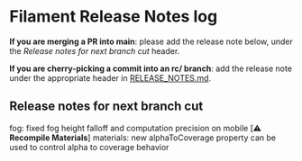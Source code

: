 # Filament Release Notes log

**If you are merging a PR into main**: please add the release note below, under the *Release notes
for next branch cut* header.

**If you are cherry-picking a commit into an rc/ branch**: add the release note under the
appropriate header in [RELEASE_NOTES.md](./RELEASE_NOTES.md).

## Release notes for next branch cut

fog: fixed fog height falloff and computation precision on mobile [⚠️ **Recompile Materials**]
materials: new alphaToCoverage property can be used to control alpha to coverage behavior
